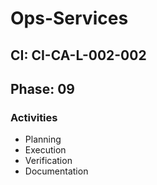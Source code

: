 # Ops-Services

## CI: CI-CA-L-002-002
## Phase: 09

### Activities
- Planning
- Execution
- Verification
- Documentation

